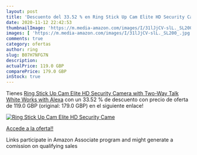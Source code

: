 ```yaml
---
layout: post
title: 'Descuento del 33.52 % en Ring Stick Up Cam Elite HD Security Came'
date: 2020-11-12 22:42:53
thumbnailImage: 'https://m.media-amazon.com/images/I/31lJjCV-slL._SL200_.jpg'
images: [ 'https://m.media-amazon.com/images/I/31lJjCV-slL._SL200_.jpg' ]
comments: true
category: ofertas
author: ring
slug: B07H7NFG7N
description:
actualPrice: 119.0 GBP
comparePrice: 179.0 GBP
inStock: true
---
```


Tienes [Ring Stick Up Cam Elite HD Security Camera with Two-Way Talk  White  Works with Alexa](https://www.amazon.co.uk/dp/B07H7NFG7N/?tag=tolees0a-21) con un 33.52 % de descuento con precio de oferta de 119.0 GBP (original: 179.0 GBP) en el siguiente enlace!

[![Ring Stick Up Cam Elite HD Security Came](https://m.media-amazon.com/images/I/31lJjCV-slL._SL200_.jpg)](https://www.amazon.co.uk/dp/B07H7NFG7N/?tag=tolees0a-21)

[Accede a la oferta!!](https://www.amazon.co.uk/dp/B07H7NFG7N/?tag=tolees0a-21)

Links participate in Amazon Associate program and might generate a comission on qualifying sales


